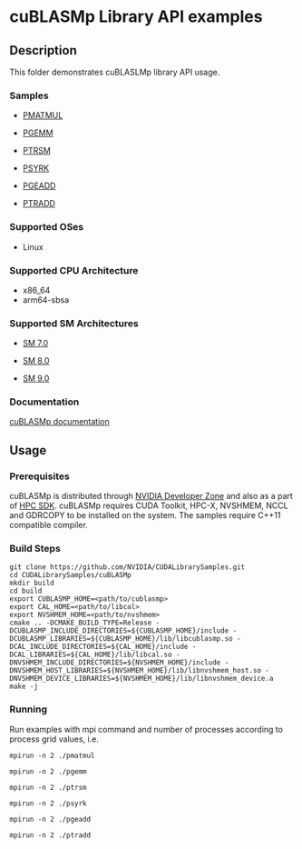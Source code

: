 # cuBLASMp Library API examples

## Description 

This folder demonstrates cuBLASLMp library API usage.

### Samples

* [ PMATMUL ](pmatmul.cu)

* [ PGEMM ](pgemm.cu)

* [ PTRSM ](ptrsm.cu)

* [ PSYRK ](psyrk.cu)

* [ PGEADD ](pgeadd.cu)

* [ PTRADD ](ptradd.cu)

### Supported OSes

* Linux

### Supported CPU Architecture

* x86_64
* arm64-sbsa

### Supported SM Architectures

* [SM 7.0 ](https://developer.nvidia.com/cuda-gpus)

* [SM 8.0 ](https://developer.nvidia.com/cuda-gpus)

* [SM 9.0 ](https://developer.nvidia.com/cuda-gpus)

### Documentation

[cuBLASMp documentation](https://docs.nvidia.com/cuda/cublasmp)

## Usage

### Prerequisites

cuBLASMp is distributed through [NVIDIA Developer Zone](https://developer.nvidia.com/cublasmp-downloads) and also as a part of [HPC SDK](https://developer.nvidia.com/hpc-sdk). cuBLASMp requires CUDA Toolkit, HPC-X, NVSHMEM, NCCL and GDRCOPY to be installed on the system. The samples require C++11 compatible compiler. 

### Build Steps

    git clone https://github.com/NVIDIA/CUDALibrarySamples.git
    cd CUDALibrarySamples/cuBLASMp
    mkdir build
    cd build
    export CUBLASMP_HOME=<path/to/cublasmp>
    export CAL_HOME=<path/to/libcal>
    export NVSHMEM_HOME=<path/to/nvshmem>
    cmake .. -DCMAKE_BUILD_TYPE=Release -DCUBLASMP_INCLUDE_DIRECTORIES=${CUBLASMP_HOME}/include -DCUBLASMP_LIBRARIES=${CUBLASMP_HOME}/lib/libcublasmp.so -DCAL_INCLUDE_DIRECTORIES=${CAL_HOME}/include -DCAL_LIBRARIES=${CAL_HOME}/lib/libcal.so -DNVSHMEM_INCLUDE_DIRECTORIES=${NVSHMEM_HOME}/include -DNVSHMEM_HOST_LIBRARIES=${NVSHMEM_HOME}/lib/libnvshmem_host.so -DNVSHMEM_DEVICE_LIBRARIES=${NVSHMEM_HOME}/lib/libnvshmem_device.a
    make -j

### Running

Run examples with mpi command and number of processes according to process grid values, i.e.

`mpirun -n 2 ./pmatmul`

`mpirun -n 2 ./pgemm`

`mpirun -n 2 ./ptrsm`

`mpirun -n 2 ./psyrk`

`mpirun -n 2 ./pgeadd`

`mpirun -n 2 ./ptradd`
